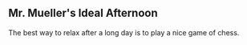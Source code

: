 ## Mr. Mueller's Ideal Afternoon

The best way to relax after a long day is to play a nice game of chess.

